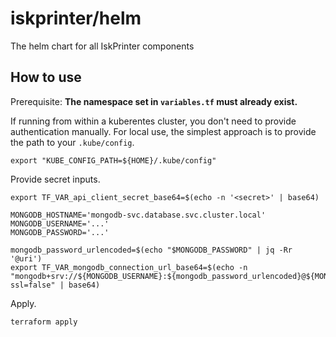 # iskprinter/helm

The helm chart for all IskPrinter components

## How to use

Prerequisite: **The namespace set in `variables.tf` must already exist.**

If running from within a kuberentes cluster, you don't need to provide authentication manually. For local use, the simplest approach is to provide the path to your `.kube/config`.

```
export "KUBE_CONFIG_PATH=${HOME}/.kube/config"
```

Provide secret inputs.
```
export TF_VAR_api_client_secret_base64=$(echo -n '<secret>' | base64)

MONGODB_HOSTNAME='mongodb-svc.database.svc.cluster.local'
MONGODB_USERNAME='...'
MONGODB_PASSWORD='...'

mongodb_password_urlencoded=$(echo "$MONGODB_PASSWORD" | jq -Rr '@uri')
export TF_VAR_mongodb_connection_url_base64=$(echo -n "mongodb+srv://${MONGODB_USERNAME}:${mongodb_password_urlencoded}@${MONGODB_HOSTNAME}/?ssl=false" | base64)
```

Apply.
```
terraform apply
```

